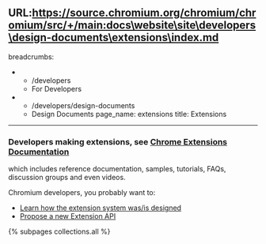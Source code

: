 URL:https://source.chromium.org/chromium/chromium/src/+/main:docs\website\site\developers\design-documents\extensions\index.md
---
breadcrumbs:
- - /developers
  - For Developers
- - /developers/design-documents
  - Design Documents
page_name: extensions
title: Extensions
---

### Developers making extensions, see [Chrome Extensions Documentation](https://developer.chrome.com/extensions/index.html)

which includes reference documentation, samples, tutorials, FAQs, discussion
groups and even videos.

Chromium developers, you probably want to:

*   [Learn how the extension system was/is
            designed](/developers/design-documents/extensions/how-the-extension-system-works)
*   [Propose a new Extension
            API](/developers/design-documents/extensions/proposed-changes/apis-under-development)

{% subpages collections.all %}
